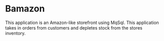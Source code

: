 # Bamazon 

This application is an Amazon-like storefront using MqSql. This application takes in orders from customers and depletes stock from the stores inventory. 